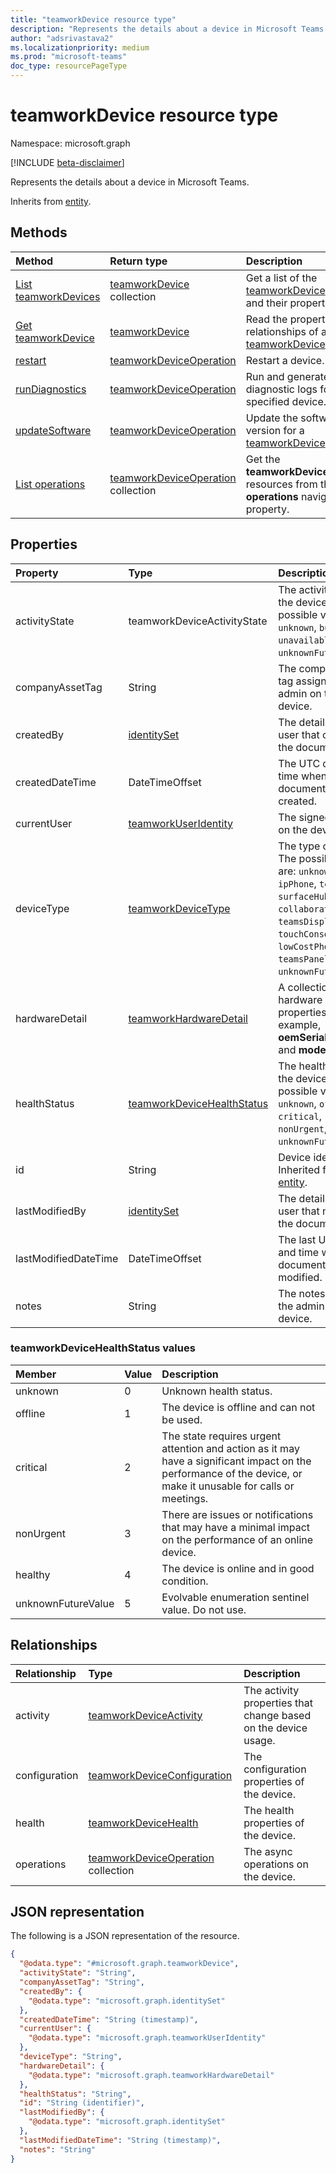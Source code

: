 ```yaml
---
title: "teamworkDevice resource type"
description: "Represents the details about a device in Microsoft Teams."
author: "adsrivastava2"
ms.localizationpriority: medium
ms.prod: "microsoft-teams"
doc_type: resourcePageType
---
```


# teamworkDevice resource type

Namespace: microsoft.graph

[!INCLUDE [beta-disclaimer](../../includes/beta-disclaimer.md)]

Represents the details about a device in Microsoft Teams.

Inherits from [entity](../resources/entity.md).

## Methods
|Method|Return type|Description|
|:---|:---|:---|
|[List teamworkDevices](../api/teamworkdevice-list.md)|[teamworkDevice](../resources/teamworkdevice.md) collection|Get a list of the [teamworkDevice](../resources/teamworkdevice.md) objects and their properties.|
|[Get teamworkDevice](../api/teamworkdevice-get.md)|[teamworkDevice](../resources/teamworkdevice.md)|Read the properties and relationships of a [teamworkDevice](../resources/teamworkdevice.md) object.|
|[restart](../api/teamworkdevice-restart.md)|[teamworkDeviceOperation](../resources/teamworkdeviceoperation.md)|Restart a device.|
|[runDiagnostics](../api/teamworkdevice-rundiagnostics.md)|[teamworkDeviceOperation](../resources/teamworkdeviceoperation.md)|Run and generate diagnostic logs for the specified device.|
|[updateSoftware](../api/teamworkdevice-updatesoftware.md)|[teamworkDeviceOperation](../resources/teamworkdeviceoperation.md)|Update the software version for a [teamworkDevice](../resources/teamworkdevice.md).|
|[List operations](../api/teamworkdeviceoperation-list.md)|[teamworkDeviceOperation](../resources/teamworkdeviceoperation.md) collection|Get the **teamworkDeviceOperation** resources from the **operations** navigation property.|

## Properties
|Property|Type|Description|
|:---|:---|:---|
|activityState|teamworkDeviceActivityState|The activity state of the device. The possible values are: `unknown`, `busy`, `idle`, `unavailable`, `unknownFutureValue`.|
|companyAssetTag|String|The company asset tag assigned by the admin on the device.|
|createdBy|[identitySet](../resources/identityset.md)|The details of the user that created the document.|
|createdDateTime|DateTimeOffset|The UTC date and time when the document was created.|
|currentUser|[teamworkUserIdentity](../resources/teamworkuseridentity.md)|The signed-in user on the device.|
|deviceType|[teamworkDeviceType](teamworkdevicetype.md)|The type of device. The possible values are: `unknown`, `ipPhone`, `teamsRoom`, `surfaceHub`, `collaborationBar`, `teamsDisplay`, `touchConsole`, `lowCostPhone`, `teamsPanel`, `sip`, `unknownFutureValue`.|
|hardwareDetail|[teamworkHardwareDetail](../resources/teamworkhardwaredetail.md)|A collection of hardware related properties. For example, **oemSerialNumber** and **model**.|
|healthStatus|[teamworkDeviceHealthStatus](../resources/teamworkdevice.md#teamworkdevicehealthstatus-values)|The health status of the device. The possible values are: `unknown`, `offline`, `critical`, `nonUrgent`, `healthy`, `unknownFutureValue`.|
|id|String|Device identifier. Inherited from [entity](../resources/entity.md).|
|lastModifiedBy|[identitySet](../resources/identityset.md)|The details of the user that modified the document.|
|lastModifiedDateTime|DateTimeOffset|The last UTC date and time when the document was modified.|
|notes|String|The notes added by the admin to the device.|

### teamworkDeviceHealthStatus values

| Member | Value| Description |
|:---------------|:--------|:----------|
|unknown|0|Unknown health status.|
|offline|1|The device is offline and can not be used.|
|critical|2|The state requires urgent attention and action as it may have a significant impact on the performance of the device, or make it unusable for calls or meetings.|
|nonUrgent|3|There are issues or notifications that may have a minimal impact on the performance of an online device.|
|healthy|4|The device is online and in good condition.|
|unknownFutureValue|5|Evolvable enumeration sentinel value. Do not use.|

## Relationships
|Relationship|Type|Description|
|:---|:---|:---|
|activity|[teamworkDeviceActivity](../resources/teamworkdeviceactivity.md)|The activity properties that change based on the device usage.|
|configuration|[teamworkDeviceConfiguration](../resources/teamworkdeviceconfiguration.md)|The configuration properties of the device.|
|health|[teamworkDeviceHealth](../resources/teamworkdevicehealth.md)|The health properties of the device.|
|operations|[teamworkDeviceOperation](../resources/teamworkdeviceoperation.md) collection|The async operations on the device.|

## JSON representation
The following is a JSON representation of the resource.
<!-- {
  "blockType": "resource",
  "keyProperty": "id",
  "@odata.type": "microsoft.graph.teamworkDevice",
  "baseType": "microsoft.graph.entity",
  "openType": false
}
-->
``` json
{
  "@odata.type": "#microsoft.graph.teamworkDevice",
  "activityState": "String",
  "companyAssetTag": "String",
  "createdBy": {
    "@odata.type": "microsoft.graph.identitySet"
  },
  "createdDateTime": "String (timestamp)",
  "currentUser": {
    "@odata.type": "microsoft.graph.teamworkUserIdentity"
  },
  "deviceType": "String",
  "hardwareDetail": {
    "@odata.type": "microsoft.graph.teamworkHardwareDetail"
  },
  "healthStatus": "String",
  "id": "String (identifier)",
  "lastModifiedBy": {
    "@odata.type": "microsoft.graph.identitySet"
  },
  "lastModifiedDateTime": "String (timestamp)",
  "notes": "String"
}
```

